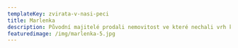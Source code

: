 ```yaml
---
templateKey: zvirata-v-nasi-peci
title: Marlenka
description: Původní majitelé prodali nemovitost ve které nechali vrh koťátek.
featuredimage: /img/marlenka-5.jpg
---
```

